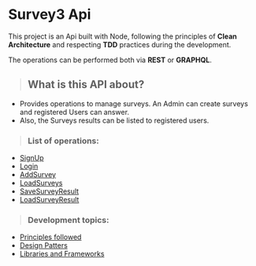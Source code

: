 # Survey3 Api

This project is an Api built with Node, following the principles of **Clean Architecture** and respecting **TDD** practices during the development.

The operations can be performed both via **REST** or **GRAPHQL**.  


> ## What is this API about?
- Provides operations to manage surveys. An Admin can create surveys and registered Users can answer.
- Also, the Surveys results can be listed to registered users.

> ### List of operations:
 - [SignUp](./docs/signup.md)
 - [Login](./docs/login.md)
 - [AddSurvey](./docs/add-survey.md)
 - [LoadSurveys](./docs/load-surveys.md)
 - [SaveSurveyResult](./docs/save-survey-result.md)
 - [LoadSurveyResult](./docs/load-survey-result.md)


> ### Development topics:
- [Principles followed](./docs/development/principles.md)
- [Design Patters](./docs/development/design-patterns.md)
- [Libraries and Frameworks](./docs/development/libs-frameworks.md)




